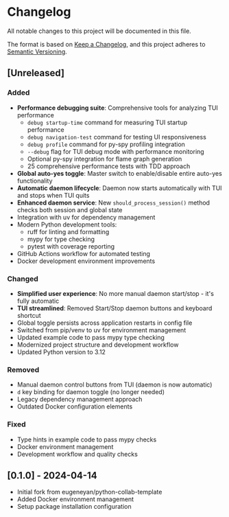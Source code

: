 # Changelog

All notable changes to this project will be documented in this file.

The format is based on [Keep a Changelog](https://keepachangelog.com/en/1.0.0/),
and this project adheres to [Semantic Versioning](https://semver.org/spec/v2.0.0.html).

## [Unreleased]

### Added
- **Performance debugging suite**: Comprehensive tools for analyzing TUI performance
  - `debug startup-time` command for measuring TUI startup performance
  - `debug navigation-test` command for testing UI responsiveness
  - `debug profile` command for py-spy profiling integration
  - `--debug` flag for TUI debug mode with performance monitoring
  - Optional py-spy integration for flame graph generation
  - 25 comprehensive performance tests with TDD approach
- **Global auto-yes toggle**: Master switch to enable/disable entire auto-yes functionality
- **Automatic daemon lifecycle**: Daemon now starts automatically with TUI and stops when TUI quits
- **Enhanced daemon service**: New `should_process_session()` method checks both session and global state
- Integration with uv for dependency management
- Modern Python development tools:
  - ruff for linting and formatting
  - mypy for type checking
  - pytest with coverage reporting
- GitHub Actions workflow for automated testing
- Docker development environment improvements

### Changed
- **Simplified user experience**: No more manual daemon start/stop - it's fully automatic
- **TUI streamlined**: Removed Start/Stop daemon buttons and keyboard shortcut
- Global toggle persists across application restarts in config file
- Switched from pip/venv to uv for environment management
- Updated example code to pass mypy type checking
- Modernized project structure and development workflow
- Updated Python version to 3.12

### Removed
- Manual daemon control buttons from TUI (daemon is now automatic)
- `d` key binding for daemon toggle (no longer needed)
- Legacy dependency management approach
- Outdated Docker configuration elements

### Fixed
- Type hints in example code to pass mypy checks
- Docker environment management
- Development workflow and quality checks

## [0.1.0] - 2024-04-14
- Initial fork from eugeneyan/python-collab-template
- Added Docker environment management
- Setup package installation configuration
